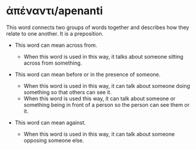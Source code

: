 # ἀπέναντι/apenanti
This word connects two groups of words together and describes how they relate to one another. It is a preposition.

* This word can mean across from.
    * When this word is used in this way, it talks about someone sitting across from something. 


* This word can mean before or in the presence of someone.
    * When this word is used in this way, it can talk about someone doing something so that others can see it.
    * When this word is used this way, it can talk about someone or something being in front of a person so the person can see them or it.


* This word can mean against.
    * When this word is used in this way, it can talk about someone opposing someone else. 

